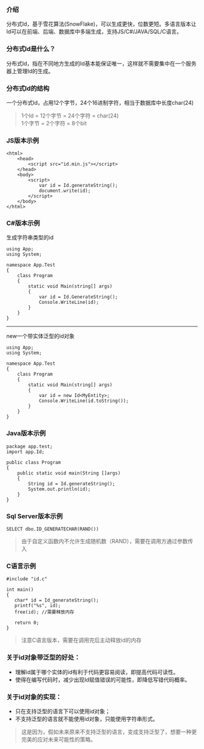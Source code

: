 ### 介绍
分布式Id，基于雪花算法(SnowFlake)，可以生成更快，位数更短。多语言版本让Id可以在前端、后端、数据库中多端生成，支持JS/C#/JAVA/SQL/C语言。

### 分布式Id是什么？

分布式Id，指在不同地方生成的Id基本能保证唯一，这样就不需要集中在一个服务器上管理Id的生成。

### 分布式Id的结构

一个分布式Id，占用12个字节，24个16进制字符，相当于数据库中长度char(24)

> 1个Id = 12个字节 = 24个字符 = char(24)<br>
> 1个字节 = 2个字符 = 8个bit

### JS版本示例

```
<html>
    <head>
        <script src="id.min.js"></script>
    </head>
    <body>
        <script>
            var id = Id.generateString();
            document.write(id);
        </script>
    </body>
</html>
```

### C#版本示例
生成字符串类型的id

```
using App;
using System;

namespace App.Test
{
    class Program
    {
        static void Main(string[] args)
        {
            var id = Id.GenerateString();
            Console.WriteLine(id);
        }
    }
}

```

---

new一个带实体泛型的id对象

```
using App;
using System;

namespace App.Test
{
    class Program
    {
        static void Main(string[] args)
        {
            var id = new Id<MyEntity>;
            Console.WriteLine(id.toString());
        }
    }
}

```

### Java版本示例

```
package app.test;
import app.Id;

public class Program
{
    public static void main(String []args)
    {
        String id = Id.generateString();
        System.out.println(id);
    }
}
```


### Sql Server版本示例

```
SELECT dbo.ID_GENERATECHAR(RAND())
```
> 由于自定义函数内不允许生成随机数（RAND），需要在调用方通过参数传入

### C语言示例

```
#include "id.c"

int main()
{
   char* id = Id_generateString();
   printf("%s", id);
   free(id); //需要释放内存
   
   return 0;
}
```

> 注意C语言版本，需要在调用完后主动释放id的内存


### 关于id对象带泛型的好处：

- 理解id属于哪个实体的id有利于代码更容易阅读，即提高代码可读性。
- 使得在编写代码时，减少出现Id赋值错误的可能性，即降低写错代码概率。

### 关于id对象的实现：

- 只在支持泛型的语言下可以使用id对象；
- 不支持泛型的语言就不能使用id对象，只能使用字符串形式。

> 这是因为，假如未来原来不支持泛型的语言，变成支持泛型了，想要一种更完美的应对未来可能性的策略。